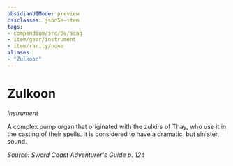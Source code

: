 ```yaml
---
obsidianUIMode: preview
cssclasses: json5e-item
tags:
- compendium/src/5e/scag
- item/gear/instrument
- item/rarity/none
aliases: 
- "Zulkoon"
---
```

# Zulkoon
*Instrument*  


A complex pump organ that originated with the zulkirs of Thay, who use it in the casting of their spells. It is considered to have a dramatic, but sinister, sound.

*Source: Sword Coast Adventurer's Guide p. 124*